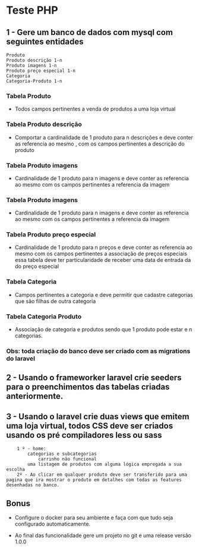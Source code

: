 # Teste PHP

## 1 - Gere um banco de dados com mysql com seguintes entidades
    Produto 
    Produto descrição 1-n 
    Produto imagens 1-n
    Produto preço especial 1-n
    Categoria
    Categoria-Produto 1-n

### Tabela Produto 
- Todos campos pertinentes a venda de produtos a uma loja virtual

### Tabela Produto descrição
- Comportar a cardinalidade de 1 produto para n descrições e deve conter as referencia ao mesmo , com os campos pertinentes a descrição do produto

### Tabela Produto imagens
- Cardinalidade de 1 produto para n imagens e deve conter as referencia ao mesmo com os campos pertinentes a referencia da imagem

### Tabela Produto imagens
- Cardinalidade de 1 produto para n imagens e deve conter as referencia ao mesmo com os campos pertinentes a referencia da imagem

### Tabela Produto preço especial
- Cardinalidade de 1 produto para n preços e deve conter as referencia ao mesmo com os campos pertinentes a associação de preços especiais essa tabela deve ter particularidade de receber uma data de entrada da do preço especial 

### Tabela Categoria
- Campos pertinentes a categoria e deve permitir que cadastre categorias que são filhas de outra categoria 

### Tabela Categoria Produto
- Associação de categoria e produtos sendo que 1 produto pode estar e n categorias.

### Obs: toda criação do banco deve ser criado com as migrations do laravel




## 2 - Usando o frameworker laravel crie seeders para o preenchimentos das tabelas criadas anteriormente.


## 3 - Usando o laravel crie duas views que emitem uma loja virtual, todos CSS deve ser criados usando os pré compiladores less ou sass

        1 º - home:
            categorias e subcategorias
                carrinho não funcional
            uma listagem de produtos com alguma lógica empregada a sua escolha 
        2º - Ao clicar em qualquer produto deve ser transferido para uma pagina que ira mostrar o produto em detalhes com todas as features desenhadas no banco. 

## Bonus 

- Configure o docker para seu ambiente e faça com que tudo seja configurado automaticamente.

- Ao final das funcionalidade gere um projeto no git e uma release versão 1.0.0